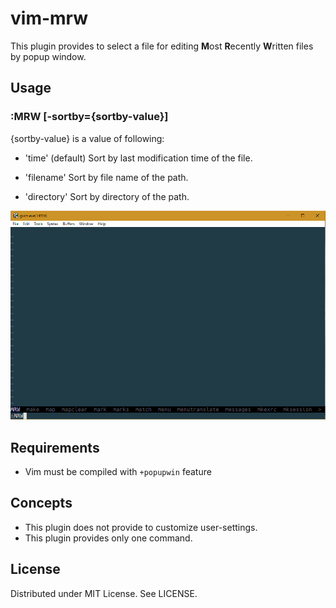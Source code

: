 # vim-mrw

This plugin provides to select a file for editing **M**ost **R**ecently **W**ritten files by popup window.

## Usage

### :MRW [-sortby={sortby-value}]

{sortby-value} is a value of following:

* 'time' (default)
Sort by last modification time of the file.

* 'filename'
Sort by file name of the path.

* 'directory'
Sort by directory of the path.

![](https://raw.githubusercontent.com/rbtnn/vim-mrw/master/mrw.gif)

## Requirements

* Vim must be compiled with `+popupwin` feature

## Concepts

* This plugin does not provide to customize user-settings.
* This plugin provides only one command.

## License

Distributed under MIT License. See LICENSE.
